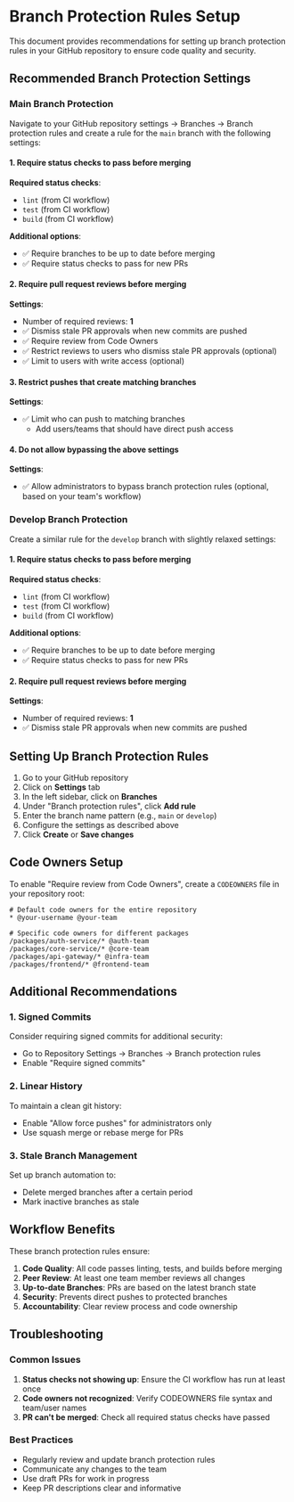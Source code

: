 # Branch Protection Rules Setup

This document provides recommendations for setting up branch protection rules in your GitHub repository to ensure code quality and security.

## Recommended Branch Protection Settings

### Main Branch Protection

Navigate to your GitHub repository settings → Branches → Branch protection rules and create a rule for the `main` branch with the following settings:

#### 1. Require status checks to pass before merging

**Required status checks**:
- `lint` (from CI workflow)
- `test` (from CI workflow)
- `build` (from CI workflow)

**Additional options**:
- ✅ Require branches to be up to date before merging
- ✅ Require status checks to pass for new PRs

#### 2. Require pull request reviews before merging

**Settings**:
- Number of required reviews: **1**
- ✅ Dismiss stale PR approvals when new commits are pushed
- ✅ Require review from Code Owners
- ✅ Restrict reviews to users who dismiss stale PR approvals (optional)
- ✅ Limit to users with write access (optional)

#### 3. Restrict pushes that create matching branches

**Settings**:
- ✅ Limit who can push to matching branches
  - Add users/teams that should have direct push access

#### 4. Do not allow bypassing the above settings

**Settings**:
- ✅ Allow administrators to bypass branch protection rules (optional, based on your team's workflow)

### Develop Branch Protection

Create a similar rule for the `develop` branch with slightly relaxed settings:

#### 1. Require status checks to pass before merging

**Required status checks**:
- `lint` (from CI workflow)
- `test` (from CI workflow)
- `build` (from CI workflow)

**Additional options**:
- ✅ Require branches to be up to date before merging
- ✅ Require status checks to pass for new PRs

#### 2. Require pull request reviews before merging

**Settings**:
- Number of required reviews: **1**
- ✅ Dismiss stale PR approvals when new commits are pushed

## Setting Up Branch Protection Rules

1. Go to your GitHub repository
2. Click on **Settings** tab
3. In the left sidebar, click on **Branches**
4. Under "Branch protection rules", click **Add rule**
5. Enter the branch name pattern (e.g., `main` or `develop`)
6. Configure the settings as described above
7. Click **Create** or **Save changes**

## Code Owners Setup

To enable "Require review from Code Owners", create a `CODEOWNERS` file in your repository root:

```CODEOWNERS
# Default code owners for the entire repository
* @your-username @your-team

# Specific code owners for different packages
/packages/auth-service/* @auth-team
/packages/core-service/* @core-team
/packages/api-gateway/* @infra-team
/packages/frontend/* @frontend-team
```

## Additional Recommendations

### 1. Signed Commits

Consider requiring signed commits for additional security:
- Go to Repository Settings → Branches → Branch protection rules
- Enable "Require signed commits"

### 2. Linear History

To maintain a clean git history:
- Enable "Allow force pushes" for administrators only
- Use squash merge or rebase merge for PRs

### 3. Stale Branch Management

Set up branch automation to:
- Delete merged branches after a certain period
- Mark inactive branches as stale

## Workflow Benefits

These branch protection rules ensure:

1. **Code Quality**: All code passes linting, tests, and builds before merging
2. **Peer Review**: At least one team member reviews all changes
3. **Up-to-date Branches**: PRs are based on the latest branch state
4. **Security**: Prevents direct pushes to protected branches
5. **Accountability**: Clear review process and code ownership

## Troubleshooting

### Common Issues

1. **Status checks not showing up**: Ensure the CI workflow has run at least once
2. **Code owners not recognized**: Verify CODEOWNERS file syntax and team/user names
3. **PR can't be merged**: Check all required status checks have passed

### Best Practices

- Regularly review and update branch protection rules
- Communicate any changes to the team
- Use draft PRs for work in progress
- Keep PR descriptions clear and informative